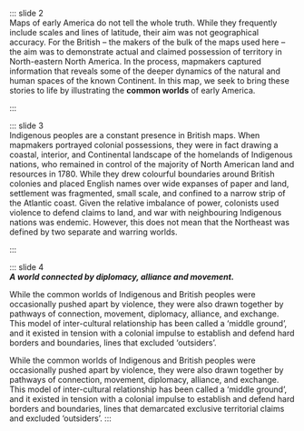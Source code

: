 ::: slide 2  
Maps of early America do not tell the whole truth. While they frequently include scales and lines of latitude, their aim was not geographical accuracy. For the British – the makers of the bulk of the maps used here – the aim was to demonstrate actual and claimed possession of territory in North-eastern North America. In the process, mapmakers captured information that reveals some of the deeper dynamics of the natural and human spaces of the known Continent. In this map, we seek to bring these stories to life by illustrating the **common worlds** of early America.

:::

::: slide 3  
Indigenous peoples are a constant presence in British maps. When mapmakers portrayed colonial possessions, they were in fact drawing a coastal, interior, and Continental landscape of the homelands of Indigenous nations, who remained in control of the majority of North American land and resources in 1780. While they drew colourful boundaries around British colonies and placed English names over wide expanses of paper and land, settlement was fragmented, small scale, and confined to a narrow strip of the Atlantic coast. Given the relative imbalance of power, colonists used violence to defend claims to land, and war with neighbouring Indigenous nations was endemic. However, this does not mean that the Northeast was defined by two separate and warring worlds.

:::

::: slide 4  
***A world connected by diplomacy, alliance and movement.***  

While the common worlds of Indigenous and British peoples were occasionally pushed apart by violence, they were also drawn together by pathways of connection, movement, diplomacy, alliance, and exchange. This model of inter-cultural relationship has been called a ‘middle ground’, and it existed in tension with a colonial impulse to establish and defend hard borders and boundaries, lines that excluded ‘outsiders’.  

While the common worlds of Indigenous and British peoples were occasionally pushed apart by violence, they were also drawn together by pathways of connection, movement, diplomacy, alliance, and exchange. This model of inter-cultural relationship has been called a ‘middle ground’, and it existed in tension with a colonial impulse to establish and defend hard borders and boundaries, lines that demarcated exclusive territorial claims and excluded ‘outsiders’.
:::
